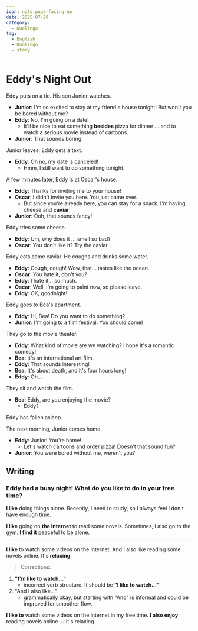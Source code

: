 ```yaml
---
icon: noto:page-facing-up
date: 2025-07-29
category:
  - Duolingo
tag:
  - English
  - Duolingo
  - story
---
```


# Eddy's Night Out

Eddy puts on a tie. His son Junior watches.

- **Junior**: I'm so excited to stay at my friend's house tonight! But won't you be bored without me?
- **Eddy**: No, I'm going on a date!
  - It'll be nice to eat something **besides** pizza for dinner ... and to watch a serious movie instead of cartoons.
- **Junior**: That sounds boring.

Junior leaves. Eddy gets a text.

- **Eddy**: Oh no, my date is canceled!
  - Hmm, I still want to do something tonight.

A few minutes later, Eddy is at Oscar's house.

- **Eddy**: Thanks for inviting me to your house!
- **Oscar**: I didn't invite you here. You just came over.
  - But since you're already here, you can stay for a snack. I'm having cheese and **caviar**.
- **Junior**: Ooh, that sounds fancy!

Eddy tries some cheese.

- **Eddy**: Um, why does it ... smell so bad?
- **Oscar**: You don't like it? Try the caviar.

Eddy eats some caviar. He coughs and drinks some water.

- **Eddy**: Cough, cough! Wow, that... tastes like the ocean.
- **Oscar**: You hate it, don't you?
- **Eddy**: I hate it... so much.
- **Oscar**: Well, I'm going to paint now, so please leave.
- **Eddy**: OK, goodnight!

Eddy goes to Bea's apartment.

- **Eddy**: Hi, Bea! Do you want to do something?
- **Junior**: I'm going to a film festival. You should come!

They go to the movie theater.

- **Eddy**: What kind of movie are we watching? I hope it's a romantic comedy!
- **Bea**: It's an international art film.
- **Eddy**: That sounds interesting!
- **Bea**: It's about death, and it's four hours long!
- **Eddy**: Oh...

They sit and watch the film.

- **Bea**: Eddy, are you enjoying the movie?
  - Eddy?

Eddy has fallen asleep.

The next morning, Junior comes home.

- **Eddy**: Junior! You're home!
  - Let's watch cartoons and order pizza! Doesn't that sound fun?
- **Junior**: You were bored without me, weren't you?

## Writing

### Eddy had a busy night! What do you like to do in your free time?

**I like** doing things alone. Recently, I need to study, so I always feel I don't have enough time.

**I like** going on **the internet** to read some novels. Sometimes, I also go to the gym. **I find it** peaceful to be alone.

---

**I like** to watch some videos on the internet. And I also like reading some novels online. It's **relaxing**.

> Corrections:

1. **"I'm like to watch..."**
   - incorrect verb structure. It should be **"I like to watch..."**
2. "And I also like..."
   - grammatically okay, but starting with "And" is informal and could be improved for smoother flow.

**I like to** watch some videos on the internet in my free time. **I also enjoy** reading novels online **—** it's relaxing.
